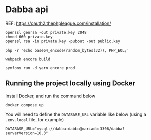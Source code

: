 # Dabba api

REF: https://oauth2.thephpleague.com/installation/

    openssl genrsa -out private.key 2048
    chmod 660 private.key
    openssl rsa -in private.key -pubout -out public.key

    php -r 'echo base64_encode(random_bytes(32)), PHP_EOL;'

    webpack encore build

    symfony run -d yarn encore prod

## Running the project locally using Docker

Install Docker, and run the command below

```
docker compose up
```

You will need to define the `DATABASE_URL` variable like below (using a `.env.local` file, for example)

```
DATABASE_URL="mysql://dabba:dabba@mariadb:3306/dabba?serverVersion=10.3"
```
